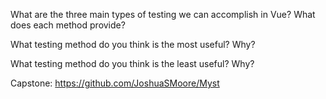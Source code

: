 What are the three main types of testing we can accomplish in Vue? What does each method provide?

What testing method do you think is the most useful? Why?

What testing method do you think is the least useful? Why?

Capstone: https://github.com/JoshuaSMoore/Myst